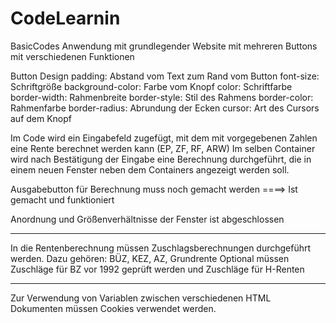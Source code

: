 # CodeLearnin
 BasicCodes
Anwendung mit grundlegender Website mit mehreren Buttons mit verschiedenen Funktionen

Button Design
    padding:            Abstand vom Text zum Rand vom Button
    font-size:          Schriftgröße
    background-color:   Farbe vom Knopf
    color:              Schriftfarbe
    border-width:       Rahmenbreite
    border-style:       Stil des Rahmens
    border-color:       Rahmenfarbe
    border-radius:      Abrundung der Ecken
    cursor:             Art des Cursors auf dem Knopf

Im Code wird ein Eingabefeld zugefügt, mit dem mit vorgegebenen Zahlen eine Rente berechnet werden kann (EP, ZF, RF, ARW)
Im selben Container wird nach Bestätigung der Eingabe eine Berechnung durchgeführt, die in einem neuen Fenster neben dem Containers
angezeigt werden soll.

Ausgabebutton für Berechnung muss noch gemacht werden ====> Ist gemacht und funktioniert

Anordnung und Größenverhältnisse der Fenster ist abgeschlossen

--------------------------------------------------------------------------------------------------------------------------------------------------------------------------------------------------

In die Rentenberechnung müssen Zuschlagsberechnungen durchgeführt werden. Dazu gehören: BÜZ, KEZ, AZ, Grundrente
Optional müssen Zuschläge für BZ vor 1992 geprüft werden und Zuschläge für H-Renten

--------------------------------------------------------------------------------------------------------------------------------------------------------------------------------------------------

Zur Verwendung von Variablen zwischen verschiedenen HTML Dokumenten müssen Cookies verwendet werden.


